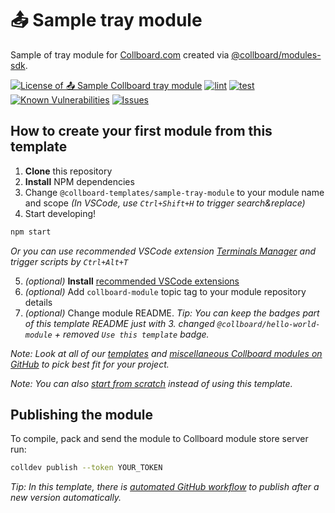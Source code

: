 # 📤 Sample tray module

Sample of tray module for [Collboard.com](https://collboard.com/) created via [@collboard/modules-sdk](https://www.npmjs.com/package/@collboard/modules-sdk).

<!--Badges-->
<!--⚠️WARNING: This section was generated by https://github.com/hejny/batch-project-editor/blob/main/src/workflows/800-badges/badges.ts so every manual change will be overwritten.-->


[![License of 📤 Sample Collboard tray module](https://img.shields.io/github/license/collboard/sample-tray-module.svg?style=flat)](https://github.com/collboard/sample-tray-module/blob/main/LICENSE)
[![lint](https://github.com/collboard/sample-tray-module/actions/workflows/lint.yml/badge.svg)](https://github.com/collboard/sample-tray-module/actions/workflows/lint.yml)
[![test](https://github.com/collboard/sample-tray-module/actions/workflows/test.yml/badge.svg)](https://github.com/collboard/sample-tray-module/actions/workflows/test.yml)
[![Known Vulnerabilities](https://snyk.io/test/github/collboard/sample-tray-module/badge.svg)](https://snyk.io/test/github/collboard/sample-tray-module)
[![Issues](https://img.shields.io/github/issues/collboard/sample-tray-module.svg?style=flat)](https://github.com/collboard/sample-tray-module/issues)

<!--/Badges-->

## How to create your first module from this template

1. **Clone** this repository
2. **Install** NPM dependencies
3. Change `@collboard-templates/sample-tray-module` to your module name and scope _(In VSCode, use `Ctrl+Shift+H` to trigger search&replace)_
4. Start developing!

```bash
npm start
```

_Or you can use recommended VSCode extension [Terminals Manager](https://marketplace.visualstudio.com/items?itemName=fabiospampinato.vscode-terminals) and trigger scripts by `Ctrl+Alt+T`_

5. _(optional)_ **Install** [recommended VSCode extensions](./.vscode/extensions.json)
6. _(optional)_ Add `collboard-module` topic tag to your module repository details
7. _(optional)_ Change module README. _Tip: You can keep the badges part of this template README just with 3. changed `@collboard/hello-world-module` + removed `Use this template` badge._

_Note: Look at all of our [templates](https://github.com/topics/collboard-module-template) and [miscellaneous Collboard modules on GitHub](https://github.com/topics/collboard-module) to pick best fit for your project._

_Note: You can also [start from scratch](https://github.com/collboard/modules-sdk#how-to-develop-your-first-module) instead of using this template._

## Publishing the module

To compile, pack and send the module to Collboard module store server run:

```bash
colldev publish --token YOUR_TOKEN
```

_Tip: In this template, there is [automated GitHub workflow](./.github/workflows/publish.yml) to publish after a new version automatically._


